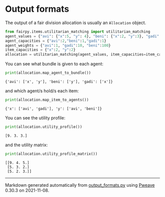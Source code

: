 # Output formats
The output of a fair division allocation is usually an `Allocation` object.


```python
from fairpy.items.utilitarian_matching import utilitarian_matching
agent_values = {"avi": {"x":5, "y": 4}, "beni": {"x":2, "y":3}, "gadi": {"x":3, "y":2}}
agent_capacities = {"avi":2,"beni":1,"gadi":1}
agent_weights = {"avi":1, "gadi":10, "beni":100}
item_capacities = {"x":2, "y":2}
allocation = utilitarian_matching(agent_values, item_capacities=item_capacities, agent_capacities=agent_capacities, agent_weights=agent_weights)
```



You can see what bundle is given to each agent:

```python
print(allocation.map_agent_to_bundle())
```

```
{'avi': ['x', 'y'], 'beni': ['y'], 'gadi': ['x']}
```



and which agent/s hold/s each item:

```python
print(allocation.map_item_to_agents())
```

```
{'x': ['avi', 'gadi'], 'y': ['avi', 'beni']}
```



You can see the utility profile:

```python
print(allocation.utility_profile())
```

```
[9. 3. 3.]
```



and the utility matrix:

```python
print(allocation.utility_profile_matrix())
```

```
[[9. 4. 5.]
 [5. 3. 2.]
 [5. 2. 3.]]
```


---
Markdown generated automatically from [output_formats.py](output_formats.py) using [Pweave](http://mpastell.com/pweave) 0.30.3 on 2021-11-08.
